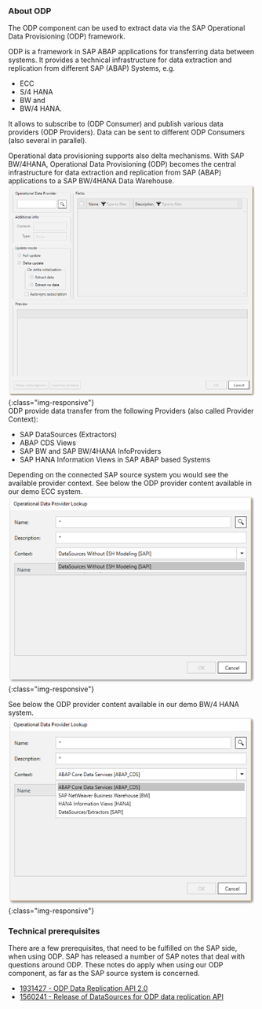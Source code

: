 
### About ODP 

The ODP component can be used to extract data via the SAP Operational Data Provisioning (ODP) framework. 

ODP is a framework in SAP ABAP applications for transferring data between systems. 
It provides a technical infrastructure for data extraction and replication from different SAP (ABAP) Systems, e.g. 
- ECC 
- S/4 HANA
- BW and 
- BW/4 HANA. 

It allows to subscribe to (ODP Consumer) and publish various data providers (ODP Providers). Data can be sent to different ODP Consumers (also several in 
parallel).  

Operational data provisioning supports also delta mechanisms. 
With SAP BW/4HANA, Operational Data Provisioning (ODP) becomes the central infrastructure for data extraction and replication from SAP (ABAP) applications to a SAP BW/4HANA Data Warehouse. 
<br/>
![ODP Component](/img/content/odp/odp-component-general.png){:class="img-responsive"}
<br/>
ODP provide data transfer from the following Providers (also called Provider Context): 
- SAP DataSources (Extractors) 
- ABAP CDS Views 
- SAP BW and SAP BW/4HANA InfoProviders
- SAP HANA Information Views in SAP ABAP based Systems 

Depending on the connected SAP source system you would see the available provider context. 
See below the ODP provider content available in our demo ECC system. 
<br/>
![ODP Provider Context from an ERP System](/img/content/odp/odp-component-context-erp.png){:class="img-responsive"}

See below the ODP provider content available in our demo BW/4 HANA system. 
<br/>
![ODP Provider Context from an BW/4 HANA System](/img/content/odp/odp-component-context-bw.png){:class="img-responsive"}


### Technical prerequisites

There are a few prerequisites, that need to be fulfilled on the SAP side, when using ODP. SAP has released a number of SAP notes that deal with questions around ODP. These notes do apply when using our ODP component, as far as the SAP source system is concerned.

- [1931427 - ODP Data Replication API 2.0](https://launchpad.support.sap.com/#/notes/1931427)
- [1560241 - Release of DataSources for ODP data replication API](https://launchpad.support.sap.com/#/notes/1560241)
